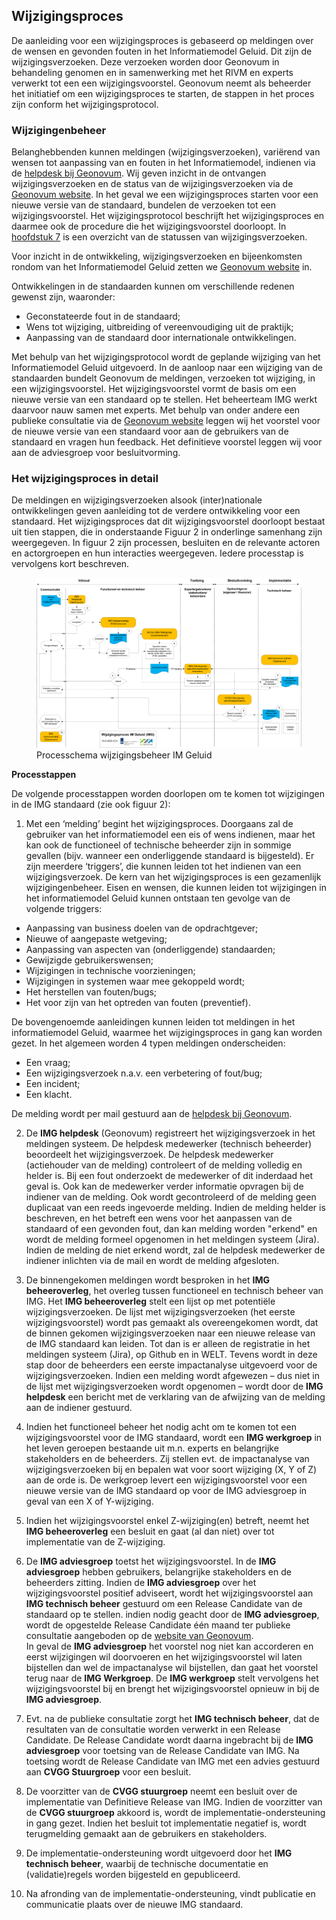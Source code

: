 ## Wijzigingsproces

De aanleiding voor een wijzigingsproces is gebaseerd op meldingen over de wensen en gevonden fouten in het Informatiemodel Geluid. Dit zijn de wijzigingsverzoeken. Deze verzoeken worden door Geonovum in behandeling genomen en in samenwerking met het RIVM en experts verwerkt tot een een wijzigingsvoorstel. Geonovum neemt als beheerder het initiatief om een wijzigingsproces te starten, de stappen in het proces zijn conform het wijzigingsprotocol.

### Wijzigingenbeheer

Belanghebbenden kunnen meldingen (wijzigingsverzoeken), variërend van wensen tot aanpassing van en fouten in het Informatiemodel, indienen via de <a href='mailto:img@geonovum.nl' target='_blank'>helpdesk bij Geonovum</a>. Wij geven inzicht in de ontvangen wijzigingsverzoeken en de status van de wijzigingsverzoeken via de <a href='https://www.geonovum.nl/geo-standaarden/meldingen' target='_blank'>Geonovum website</a>. In het geval we een wijzigingsproces starten voor een nieuwe versie van de standaard, bundelen de verzoeken tot een wijzigingsvoorstel. Het wijzigingsprotocol beschrijft het wijzigingsproces en daarmee ook de procedure die het wijzigingsvoorstel doorloopt. In <a href='#overzicht-status-van-wijzigingsverzoeken'>hoofdstuk 7<a></a> is een overzicht van de statussen van wijzigingsverzoeken.

Voor inzicht in de ontwikkeling, wijzigingsverzoeken en bijeenkomsten rondom van het Informatiemodel Geluid zetten we <a href='https://www.geonovum.nl/geo-standaarden/informatiemodel-geluid' target='_blank'>Geonovum website</a> in.

Ontwikkelingen in de standaarden kunnen om verschillende redenen gewenst zijn, waaronder:
<ul>

<li>Geconstateerde fout in de standaard;</li>
<li>Wens tot wijziging, uitbreiding of vereenvoudiging uit de praktijk;</li>
<li>Aanpassing van de standaard door internationale ontwikkelingen.</li>

</ul>

Met behulp van het wijzigingsprotocol wordt de geplande wijziging van het Informatiemodel Geluid uitgevoerd. In de aanloop naar een wijziging van de standaarden bundelt Geonovum de meldingen, verzoeken tot wijziging, in een wijzigingsvoorstel. Het wijzigingsvoorstel vormt de basis om een nieuwe versie van een standaard op te stellen. Het beheerteam IMG werkt daarvoor nauw samen met experts. Met behulp van onder andere een publieke consultatie via de <a href='https://www.geonovum.nl/geo-standaarden/informatiemodel-geluid' target='_blank'>Geonovum website</a> leggen wij het voorstel voor de nieuwe versie van een standaard voor aan de gebruikers van de standaard en vragen hun feedback. Het definitieve voorstel leggen wij voor aan de adviesgroep voor besluitvorming.

### Het wijzigingsproces in detail

De meldingen en wijzigingsverzoeken alsook (inter)nationale ontwikkelingen geven aanleiding tot de verdere ontwikkeling voor een standaard. Het wijzigingsproces dat dit wijzigingsvoorstel doorloopt bestaat uit tien stappen, die in onderstaande Figuur 2  in onderlinge samenhang zijn weergegeven. In figuur 2 zijn processen, besluiten en de relevante actoren en actorgroepen en hun interacties weergegeven. Iedere processtap is vervolgens kort beschreven.

<figure id="Figuur_x">
<img src="media/image6.png" alt="">
<figcaption>Processchema wijzigingsbeheer IM Geluid</figcaption>
</figure>

**Processtappen**

De volgende processtappen worden doorlopen om te komen tot wijzigingen in de IMG standaard (zie ook figuur 2): 

1. Met een ‘melding’ begint het wijzigingsproces. Doorgaans zal de gebruiker van het informatiemodel een eis of wens indienen, maar het kan ook de functioneel of technische beheerder zijn in sommige gevallen (bijv. wanneer een onderliggende standaard is bijgesteld). Er zijn meerdere ‘triggers’, die kunnen leiden tot het indienen van een wijzigingsverzoek. De kern van het wijzigingsproces is een gezamenlijk wijzigingenbeheer. Eisen en wensen, die kunnen leiden tot wijzigingen in het informatiemodel Geluid kunnen ontstaan ten gevolge van de volgende triggers: 

-   Aanpassing van business doelen van de opdrachtgever;
-   Nieuwe of aangepaste wetgeving;
-   Aanpassing van aspecten van (onderliggende) standaarden;
-   Gewijzigde gebruikerswensen;
-   Wijzigingen in technische voorzieningen;
-   Wijzigingen in systemen waar mee gekoppeld wordt;
-   Het herstellen van fouten/bugs;
-   Het voor zijn van het optreden van fouten (preventief).

De bovengenoemde aanleidingen kunnen leiden tot meldingen in het informatiemodel Geluid, waarmee het wijzigingsproces in gang kan worden gezet. In het algemeen worden 4 typen meldingen onderscheiden:

-   Een vraag;
-   Een wijzigingsverzoek n.a.v. een verbetering of fout/bug;
-   Een incident;
-   Een klacht.

De melding wordt per mail gestuurd aan de <a href='mailto:img@geonovum.nl' target='_blank'>helpdesk bij Geonovum</a>. 

2. De **IMG helpdesk** (Geonovum) registreert het wijzigingsverzoek in het meldingen systeem. De helpdesk medewerker (technisch beheerder) beoordeelt het wijzigingsverzoek. De helpdesk medewerker (actiehouder van de melding) controleert of de melding volledig en helder is. Bij een fout onderzoekt de medewerker of dit inderdaad het geval is. Ook kan de medewerker verder informatie opvragen bij de indiener van de melding. Ook wordt gecontroleerd of de melding geen duplicaat van een reeds ingevoerde melding. Indien de melding helder is beschreven, en het betreft een wens voor het aanpassen van de standaard of een gevonden fout, dan kan melding worden "erkend" en wordt de melding formeel opgenomen in het meldingen systeem (Jira). Indien de melding de niet erkend wordt, zal de helpdesk medewerker de indiener inlichten via de mail en wordt de melding afgesloten.  

3. De binnengekomen meldingen wordt besproken in het **IMG beheeroverleg**, het overleg tussen functioneel en technisch beheer van IMG. Het **IMG beheeroverleg** stelt een lijst op met potentiële wijzigingsverzoeken. De lijst met wijzigingsverzoeken (het eerste wijzigingsvoorstel) wordt pas gemaakt als overeengekomen wordt, dat de binnen gekomen wijzigingsverzoeken naar een nieuwe release van de IMG standaard kan leiden. Tot dan is er alleen de registratie in het meldingen systeem (Jira), op Github en in WELT. Tevens wordt in deze stap door de beheerders een eerste impactanalyse uitgevoerd voor de wijzigingsverzoeken. Indien een melding wordt afgewezen – dus niet in de lijst met wijzigingsverzoeken wordt opgenomen – wordt door de **IMG helpdesk** een bericht met de verklaring van de afwijzing van de melding aan de indiener gestuurd. 

4. Indien het functioneel beheer het nodig acht om te komen tot een wijzigingsvoorstel voor de IMG standaard, wordt een **IMG werkgroep** in het leven geroepen bestaande uit m.n. experts en belangrijke stakeholders en de beheerders. Zij stellen evt. de impactanalyse van wijzigingsverzoeken bij en bepalen wat voor soort wijziging (X, Y of Z) aan de orde is. De werkgroep levert een wijzigingsvoorstel voor een nieuwe versie van de IMG standaard op voor de IMG adviesgroep in geval van een X of Y-wijziging. 

5. Indien het wijzigingsvoorstel enkel Z-wijziging(en) betreft, neemt het **IMG beheeroverleg** een besluit en gaat (al dan niet) over tot implementatie van de Z-wijziging.  

6. De **IMG adviesgroep** toetst het wijzigingsvoorstel. In de **IMG adviesgroep** hebben gebruikers, belangrijke stakeholders en de beheerders zitting. Indien de **IMG adviesgroep** over het wijzigingsvoorstel positief adviseert, wordt het wijzigingsvoorstel aan **IMG technisch beheer** gestuurd om een Release Candidate van de standaard op te stellen. indien nodig geacht door de **IMG adviesgroep**, wordt de opgestelde Release Candidate één maand ter publieke consultatie aangeboden op de [website van Geonovum](https://www.geonovum.nl/geo-standaarden/informatiemodel-geluid).  
In geval de **IMG adviesgroep** het voorstel nog niet kan accorderen en eerst wijzigingen wil doorvoeren en het wijzigingsvoorstel wil laten bijstellen dan wel de impactanalyse wil bijstellen, dan gaat het voorstel terug naar de **IMG Werkgroep**. De **IMG werkgroep** stelt vervolgens het wijzigingsvoorstel bij en brengt het wijzigingsvoorstel opnieuw in bij de **IMG adviesgroep**. 

7. Evt. na de publieke consultatie zorgt het **IMG technisch beheer**, dat de resultaten van de consultatie worden verwerkt in een Release Candidate. De Release Candidate wordt daarna ingebracht bij de **IMG adviesgroep** voor toetsing van de Release Candidate van IMG. Na toetsing wordt de Release Candidate van IMG met een advies gestuurd aan **CVGG Stuurgroep** voor een besluit.   

8.  De voorzitter van de **CVGG stuurgroep** neemt een besluit over de implementatie van Definitieve Release van IMG. Indien de voorzitter van de **CVGG stuurgroep** akkoord is, wordt de implementatie-ondersteuning in gang gezet. Indien het besluit tot implementatie negatief is, wordt terugmelding gemaakt aan de gebruikers en stakeholders.

9. De implementatie-ondersteuning wordt uitgevoerd door het **IMG technisch beheer**, waarbij de technische documentatie en (validatie)regels worden bijgesteld en gepubliceerd. 

10. Na afronding van de implementatie-ondersteuning, vindt publicatie en communicatie plaats over de nieuwe IMG standaard.  


